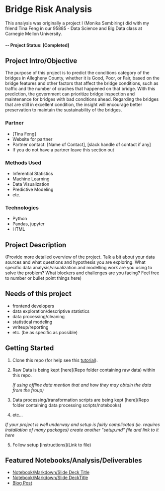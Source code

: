 # Bridge Risk Analysis
This analysis was originally a project I (Monika Sembiring) did with my friend Tina Feng in our 95885 - Data Science and Big Data class at Carnegie Mellon University. 

#### -- Project Status: [Completed]

## Project Intro/Objective
The purpose of this project is to predict the conditions category of the bridges in Allegheny County, whether it is Good, Poor, or Fair, based on the bridge features and other factors that affect the bridge conditions, such as traffic and the number of crashes that happened on that bridge. With this prediction, the government can prioritize bridge inspection and maintenance for bridges with bad conditions ahead. Regarding the bridges that are still in excellent condition, the insight will encourage better preservation to maintain the sustainability of the bridges.

### Partner
* [Tina Feng]
* Website for partner
* Partner contact: [Name of Contact], [slack handle of contact if any]
* If you do not have a partner leave this section out

### Methods Used
* Inferential Statistics
* Machine Learning
* Data Visualization
* Predictive Modeling
* etc.

### Technologies
* Python
* Pandas, jupyter
* HTML

## Project Description
(Provide more detailed overview of the project.  Talk a bit about your data sources and what questions and hypothesis you are exploring. What specific data analysis/visualization and modelling work are you using to solve the problem? What blockers and challenges are you facing?  Feel free to number or bullet point things here)

## Needs of this project

- frontend developers
- data exploration/descriptive statistics
- data processing/cleaning
- statistical modeling
- writeup/reporting
- etc. (be as specific as possible)

## Getting Started

1. Clone this repo (for help see this [tutorial](https://help.github.com/articles/cloning-a-repository/)).
2. Raw Data is being kept [here](Repo folder containing raw data) within this repo.

    *If using offline data mention that and how they may obtain the data from the froup)*
    
3. Data processing/transformation scripts are being kept [here](Repo folder containing data processing scripts/notebooks)
4. etc...

*If your project is well underway and setup is fairly complicated (ie. requires installation of many packages) create another "setup.md" file and link to it here*  

5. Follow setup [instructions](Link to file)

## Featured Notebooks/Analysis/Deliverables
* [Notebook/Markdown/Slide Deck Title](link)
* [Notebook/Markdown/Slide DeckTitle](link)
* [Blog Post](link)